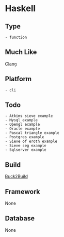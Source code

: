 # Haskell

## Type
	- function
## Much Like
[Clang](CLANG.md)
## Platform
	- cli
## Todo
	- Atkins sieve example
	- Mysql example
	- Opengl example
	- Oracle example
	- Pascal triangle example
	- Postgres example
	- Sieve of eroth example
	- Sieve seg example
	- Sqlserver example
## Build
[Buck2Build](https://github.com/bearddan2000?tab=repositories&q=haskell+buck2build&type=&language=&sort=)
## Framework
None
## Database
None